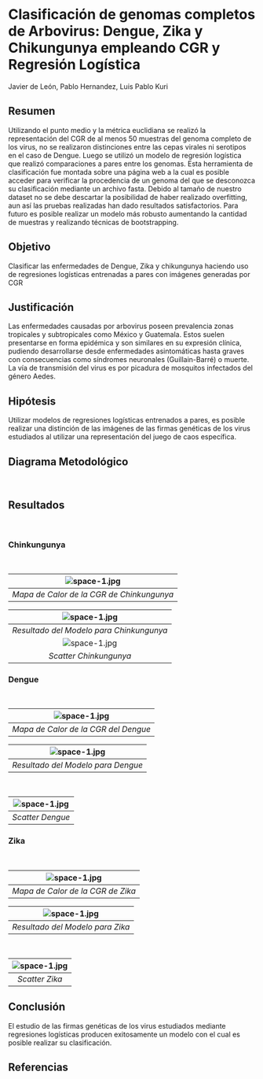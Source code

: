 <h1>
Clasificación de genomas completos de Arbovirus: Dengue, Zika y Chikungunya empleando CGR y Regresión Logística
</h1>

Javier de León, Pablo Hernandez, Luis Pablo Kuri



<h2> Resumen
</h2>
<p>Utilizando el punto medio y la métrica euclidiana se realizó la representación del CGR de al menos 50 muestras del genoma completo de los virus, no se realizaron distinciones entre las cepas virales ni serotipos en el caso de Dengue. Luego se utilizó un modelo de regresión logística que realizó comparaciones a pares entre los genomas. Esta herramienta de clasificación fue montada sobre una página web a la cual es posible acceder para verificar la procedencia de un genoma del que se desconozca su clasificación mediante un archivo fasta. Debido al tamaño de nuestro dataset no se debe descartar la posibilidad de haber realizado overfitting, aun así las pruebas realizadas han dado resultados satisfactorios. Para futuro es posible realizar un modelo más robusto aumentando la cantidad de muestras y realizando técnicas de bootstrapping.

</p>

<h2> Objetivo
</h2>
<p> Clasificar las enfermedades de Dengue, Zika y chikungunya haciendo uso de regresiones logísticas entrenadas a pares con imágenes generadas por CGR
</p>

<h2> Justificación
</h2>
Las enfermedades causadas por arbovirus poseen prevalencia zonas tropicales y subtropicales como México y Guatemala. Estos suelen presentarse en forma epidémica y son similares en su expresión clínica, pudiendo desarrollarse desde enfermedades asintomáticas hasta graves con consecuencias como síndromes neuronales (Guillain-Barré) o muerte. La vía de transmisión del virus es por picadura de mosquitos infectados del género Aedes.

<h2> Hipótesis
</h2>
<p> Utilizar modelos de regresiones logísticas entrenados a pares, es posible realizar una distinción de las imágenes de las firmas genéticas de los virus estudiados al utilizar una representación del juego de caos específica.

</p>
<h2> Diagrama Metodológico
</h2>
 <br />


<h2> Resultados
</h2>
 <br />
<h3> Chinkungunya
</h3>
 <br />

| ![space-1.jpg](https://github.com/pablunsky/gc-proyecto/blob/master/New%20folder%20(6)/CHIKUNGUNYA-nuccoreEU372006.1.fasta.jpg) | 
|:--:| 
| *Mapa de Calor de la CGR de Chinkungunya* |
    
| ![space-1.jpg](https://github.com/pablunsky/gc-proyecto/blob/master/New%20folder%20(6)/REGRESION%20CHIKUNGUNYA.png) | 
|:--:| 
| *Resultado del Modelo para Chinkungunya* |
| ![space-1.jpg](https://github.com/pablunsky/gc-proyecto/blob/master/New%20folder%20(6)/SCATTER%20CHIKUNGUNYA.png) | 
|*Scatter Chinkungunya*| 



 
<h3> Dengue
</h3>
 <br />

| ![space-1.jpg](https://github.com/pablunsky/gc-proyecto/blob/master/New%20folder%20(6)/DENGUE-nuccoreAF309641.1.fasta.jpg) | 
|:--:| 
| *Mapa de Calor de la CGR del Dengue* |

     
     
| ![space-1.jpg](https://github.com/pablunsky/gc-proyecto/blob/master/New%20folder%20(6)/REGRESION%20DENGUE.png) | 
|:--:| 
| *Resultado del Modelo para Dengue* |
<br />
 
| ![space-1.jpg](https://github.com/pablunsky/gc-proyecto/blob/master/New%20folder%20(6)/SCATTER%20DENGUE.png) | 
|:--:| 
| *Scatter Dengue* |

<h3> Zika
</h3>
 <br />

| ![space-1.jpg](https://github.com/pablunsky/gc-proyecto/blob/master/New%20folder%20(6)/DENGUE-nuccoreAF309641.1.fasta.jpg) | 
|:--:| 
| *Mapa de Calor de la CGR de Zika* |
     
| ![space-1.jpg](https://github.com/pablunsky/gc-proyecto/blob/master/New%20folder%20(6)/REGRESION%20ZIKA.png) | 
|:--:| 
| *Resultado del Modelo para Zika* |

<br />

| ![space-1.jpg](https://github.com/pablunsky/gc-proyecto/blob/master/New%20folder%20(6)/SCATTER%20ZIKA.png) | 
|:--:| 
| *Scatter Zika* |


<h2> Conclusión
</h2>


<p> El estudio de las firmas genéticas de los virus estudiados mediante regresiones logísticas producen exitosamente un modelo con el cual es posible realizar su clasificación.

</p>


<h2> Referencias
</h2>











